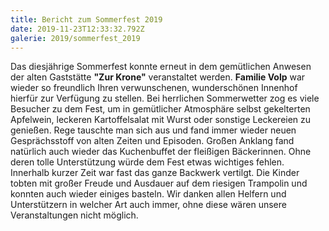 ```yaml
---
title: Bericht zum Sommerfest 2019
date: 2019-11-23T12:33:32.792Z
galerie: 2019/sommerfest_2019
---
```

Das diesjährige Sommerfest konnte erneut in dem gemütlichen Anwesen der alten Gaststätte **"Zur Krone"** veranstaltet werden. **Familie Volp** war wieder so freundlich Ihren verwunschenen, wunderschönen Innenhof hierfür zur Verfügung zu stellen. Bei herrlichen Sommerwetter zog es viele Besucher zu dem Fest, um in gemütlicher Atmosphäre selbst gekelterten Apfelwein, leckeren Kartoffelsalat mit Wurst oder sonstige Leckereien zu genießen. Rege tauschte man sich aus und fand immer wieder neuen Gesprächsstoff von alten Zeiten und Episoden. Großen Anklang fand natürlich auch wieder das Kuchenbuffet der fleißigen Bäckerinnen. Ohne deren tolle Unterstützung würde dem Fest etwas wichtiges fehlen. Innerhalb kurzer Zeit war fast das ganze Backwerk vertilgt. Die Kinder tobten mit großer Freude und Ausdauer auf dem riesigen Trampolin und konnten auch wieder einiges basteln. Wir danken allen Helfern und Unterstützern in welcher Art auch immer, ohne diese wären unsere Veranstaltungen nicht möglich.  
